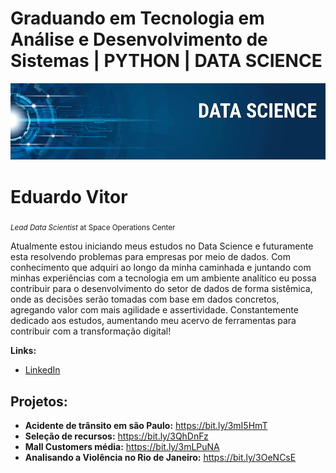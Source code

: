 
# Graduando em Tecnologia em Análise e Desenvolvimento de Sistemas | PYTHON | DATA SCIENCE

<p align="center">
  <img src="banner.png" >
</p>

# Eduardo Vitor
<sub>*Lead Data Scientist* at Space Operations Center</sub>

Atualmente estou iniciando meus estudos no Data Science e
futuramente esta resolvendo problemas para empresas por meio de
dados.
Com conhecimento que adquiri ao longo da minha caminhada
e juntando com minhas experiências com a tecnologia em um
ambiente analítico eu possa contribuir para o desenvolvimento do
setor de dados de forma sistêmica, onde as decisões serão tomadas
com base em dados concretos, agregando valor com mais agilidade
e assertividade.
Constantemente dedicado aos estudos, aumentando meu acervo de
ferramentas para contribuir com a transformação digital!

**Links:**
* [LinkedIn](https://www.linkedin.com/in/eduardo-vitor-2406431b7/)


## Projetos:

* **Acidente de trânsito em são Paulo:** https://bit.ly/3mI5HmT
* **Seleção de recursos:** https://bit.ly/3QhDnFz
* **Mall Customers média:** https://bit.ly/3mLPuNA
* **Analisando a Violência no Rio de Janeiro:** https://bit.ly/3OeNCsE
